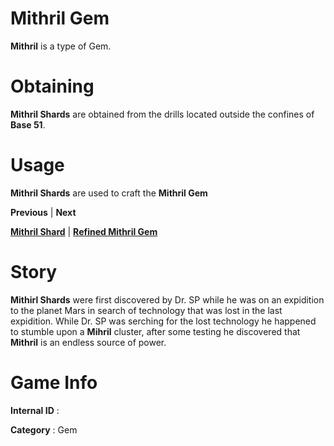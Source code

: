 # Mithril Gem

**Mithril** is a type of Gem.

# Obtaining

**Mithril Shards** are obtained from the drills located outside the confines of **Base 51**.

# Usage

**Mithril Shards** are used to craft the **Mithril Gem**


**Previous** | **Next**

[**Mithril Shard**]() | [**Refined Mithril Gem**]()

# Story

**Mithirl Shards** were first discovered by Dr. SP while he was on an expidition to the planet Mars in search of technology that was lost in the last expidition. While Dr. SP was serching for the lost technology he happened to stumble upon a **Mihril** cluster, after some testing he discovered that **Mithril** is an endless source of power.

# Game Info

**Internal ID** : 

**Category** : Gem
